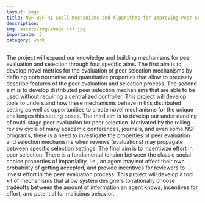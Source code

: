```yaml
---
layout: page
title: NSF-BSF RI Small Mechanisms and Algorithms for Improving Peer Selection
description: 
img: assets/img/image (4).jpg
importance: 3
category: work
---
```


The project will expand our knowledge and building mechanisms for peer evaluation and selection through four specific aims. The first aim is to develop novel metrics for the evaluation of peer selection mechanisms by defining both normative and quantitative properties that allow to precisely describe features of the peer evaluation and selection process. The second aim is to develop distributed peer selection mechanisms that are able to be used without requiring a centralized controller. This project will develop tools to understand how these mechanisms behave in this distributed setting as well as opportunities to create novel mechanisms for the unique challenges this setting poses. The third aim is to develop our understanding of multi-stage peer evaluation for peer selection. Motivated by the rolling review cycle of many academic conferences, journals, and even some NSF programs, there is a need to investigate the properties of peer evaluation and selection mechanisms when reviews (evaluations) may propagate between specific selection settings. The final aim is to incentivize effort in peer selection: There is a fundamental tension between the classic social choice properties of impartiality, i.e., an agent may not affect their own probability of getting accepted, and provide incentives for reviewers to invest effort in the peer evaluation process. This project will develop a tool kit of mechanisms that allow system designers to rationally choose tradeoffs between the amount of information an agent knows, incentives for effort, and potential for malicious behavior.